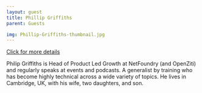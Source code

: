 ```yaml
---
layout: guest
title: Phillip Griffiths
parent: Guests

img: Phillip-Griffiths-thumbnail.jpg
---
```




<div class="badge-base LI-profile-badge" data-locale="en_US" data-size="medium" data-theme="light" data-type="VERTICAL" data-vanity="philiponardgriffiths" data-version="v1"><a class="badge-base__link LI-simple-link" href="https://www.linkedin.com/in/philiponardgriffiths?trk=profile-badge">Click for more details</a></div>


Philip Griffiths is Head of Product Led Growth at NetFoundry (and OpenZiti) and regularly speaks at events and podcasts. A generalist by training who has become highly technical across a wide variety of topics. He lives in Cambridge, UK, with his wife, two daughters, and son.

